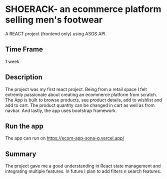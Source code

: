 # SHOERACK- an ecommerce platform selling men's footwear 
A REACT project (frontend only) using ASOS API.

## Time Frame
1 week

## Description
The project was my first react project. Being from a retail space I felt extremly passionate about creating an ecommerce platform from scratch.
The App is built to browse products, see product details, add to wishlist and add to cart. The product quantity can be changed in cart as well as from navbar. And lastly, the app uses bootstrap framework.

## Run the app
The app can run on https://ecom-app-sona-g.vercel.app/ 

## Summary
The project gave me a good understanding in React state management and integrating multiple features. In future I plan to add filters n search features.

